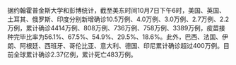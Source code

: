 据约翰霍普金斯大学和彭博统计，截至美东时间10月7日下午6时，美国、英国、土耳其、俄罗斯、印度分别新增确诊10.5万例、4.0万例、3.0万例、2.7万例、2.2万例，累计确诊4414万例、808万例、736万例、758万例、3389万例，疫苗接种完毕比率为56.1%、67.5%、54.9%、29.5%、18.6%。此外，巴西、法国、伊朗、阿根廷、西班牙、哥伦比亚、意大利、德国、印尼累计确诊超过400万例。目前全球累计确诊2.37亿例，累计死亡483万例。